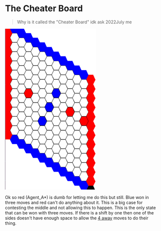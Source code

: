 # The Cheater Board

> Why is it called the "Cheater Board" idk ask 2022July me

![Winning in three moves. Almost](/wiki/images/DidIJustWinIn3Moves.png)

Ok so red (Agent_A*) is dumb for letting me do this but still. Blue won in three moves and red can't do anything about it. This is a big case for contesting the middle and not allowing this to happen. This is the only state that can be won with three moves. If there is a shift by one then one of the sides doesn't have enough space to allow the [4 away](#4-away-connection) moves to do their thing.

